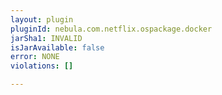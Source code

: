 ```yaml
---
layout: plugin
pluginId: nebula.com.netflix.ospackage.docker
jarSha1: INVALID
isJarAvailable: false
error: NONE
violations: []

---
```

